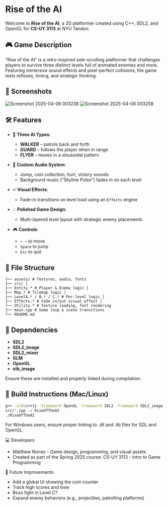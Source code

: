 # Rise of the AI

Welcome to **Rise of the AI**, a 2D platformer created using C++, SDL2, and OpenGL for **CS-UY 3113** at NYU Tandon.

## 🎮 Game Description

"Rise of the AI" is a retro-inspired side-scrolling platformer that challenges players to survive three distinct levels full of animated enemies and more. Featuring immersive sound effects and pixel-perfect collisions, the game tests reflexes, timing, and strategic thinking.

## 📸 Screenshots
![Screenshot 2025-04-06 003238](https://github.com/user-attachments/assets/0a1d6267-1a89-44f6-b414-637a823ff539)
![Screenshot 2025-04-06 003258](https://github.com/user-attachments/assets/1c997ac1-3e07-4763-98c9-ccfc66443f52)


## 🛠️ Features

- 🧠 **Three AI Types**:  
  - **WALKER** – patrols back and forth  
  - **GUARD** – follows the player when in range  
  - **FLYER** – moves in a sinusoidal pattern

- 🎵 **Custom Audio System**:
  - Jump, coin collection, hurt, victory sounds
  - Background music ("Skyline Pulse") fades in on each level

- 🔥 **Visual Effects**:
  - Fade-in transitions on level load using an `Effects` engine

- 💡 **Polished Game Design**:
  - Multi-layered level layout with strategic enemy placements

- 🎮 **Controls**:
  - `← →` to move
  - `Space` to jump
  - `Esc` to quit

## 📁 File Structure
    ├── assets/ # Textures, audio, fonts 
    ├── src/ │ 
    ├── Entity.* # Player & Enemy logic │ 
    ├── Map.* # Tilemap logic │ 
    ├── LevelA.* / B.* / C.* # Per-level logic │ 
    ├── Effects.* # Fade in/out visual effect │ 
    └── Utility.* # Texture loading, font rendering 
    ├── main.cpp # Game loop & scene transitions 
    └── README.md

## 🧩 Dependencies

- **SDL2**
- **SDL2_image**
- **SDL2_mixer**
- **GLM**
- **OpenGL**
- **stb_image**

Ensure these are installed and properly linked during compilation.

## 🚀 Build Instructions (Mac/Linux)

```bash
g++ -std=c++11 -framework OpenGL -framework SDL2 -framework SDL2_image -framework SDL2_mixer \
src/*.cpp -o RiseOfTheAI
./RiseOfTheAI
```
For Windows users, ensure proper linking to .dll and .lib files for SDL and OpenGL.

💻 Developers
- Matthew Nunez – Game design, programming, and visual assets
- Created as part of the Spring 2025 course: CS-UY 3113 - Intro to Game Programming

🏁 Future Improvements
- Add a global UI showing the coin counter
- Track high scores and time
- Boss fight in Level C?
- Expand enemy behaviors (e.g., projectiles, patrolling platforms)


